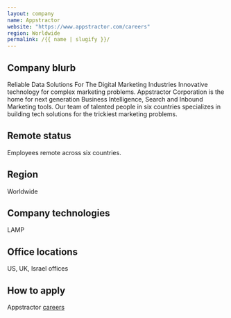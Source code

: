 ```yaml
---
layout: company
name: Appstractor
website: "https://www.appstractor.com/careers"
region: Worldwide
permalink: /{{ name | slugify }}/
---
```


## Company blurb

Reliable Data Solutions For The Digital Marketing Industries
Innovative technology for complex marketing problems.
Appstractor Corporation is the home for next generation Business Intelligence, Search and Inbound Marketing tools. Our team of talented people in six countries specializes in building tech solutions for the trickiest marketing problems.

## Remote status

Employees remote across six countries.

## Region

Worldwide

## Company technologies

LAMP

## Office locations

US, UK, Israel offices

## How to apply

Appstractor [careers](https://www.appstractor.com/careers/)